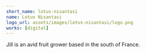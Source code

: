 ```yaml
---
short_name: lotus-nisantasi
name: Lotus Nisantasi
logo_url: assets/images/lotus-nisantasi/logo.png
works: [digital]
---
```

Jill is an avid fruit grower based in the south of France.